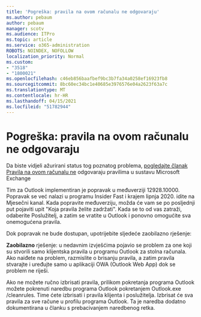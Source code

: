 ```yaml
---
title: 'Pogreška: pravila na ovom računalu ne odgovaraju'
ms.author: pebaum
author: pebaum
manager: scotv
ms.audience: ITPro
ms.topic: article
ms.service: o365-administration
ROBOTS: NOINDEX, NOFOLLOW
localization_priority: Normal
ms.custom:
- "3518"
- "1800021"
ms.openlocfilehash: c46eb856baafbef9bc3b7fa34a0258ef16923fb8
ms.sourcegitcommit: 8bc60ec34bc1e40685e3976576e04a2623f63a7c
ms.translationtype: MT
ms.contentlocale: hr-HR
ms.lasthandoff: 04/15/2021
ms.locfileid: "51782944"
---
```

# <a name="error-the-rules-on-this-computer-do-not-match"></a>Pogreška: pravila na ovom računalu ne odgovaraju

Da biste vidjeli ažurirani status tog poznatog problema, [pogledajte članak Pravila na ovom računalu ne](https://support.office.com/article/d032e037-b224-429e-b325-633afde9b5f0) odgovaraju pravilima u sustavu Microsoft Exchange

Tim za Outlook implementiran je popravak u međuverziji 12928.10000. Popravak se već nalazi u programu Insider Fast i krajem lipnja 2020. idite na Mjesečni kanal. Kada popravite međuverziju, možda će vam se po posljednji put pojaviti upit "Koja pravila želite zadržati". Kada se to od vas zatraži, odaberite Poslužitelj, a zatim se vratite u Outlook i ponovno omogućite sva onemogućena pravila.

Dok popravak ne bude dostupan, upotrijebite sljedeće zaobilazno rješenje:

**Zaobilazno** rješenje: u nedavnim izvješćima pojavio se problem za one koji su stvorili samo klijentska pravila u programu Outlook za stolna računala. Ako naiđete na problem, razmislite o brisanju pravila, a zatim pravila stvarajte i uređujte samo u aplikaciji OWA (Outlook Web App) dok se problem ne riješi.

Ako ne možete ručno izbrisati pravila, prilikom pokretanja programa Outlook možete pokrenuti naredbu programa Outlook pokretanjem Outlook.exe /cleanrules. Time ćete izbrisati i pravila klijenta i poslužitelja. Izbrisat će sva pravila za sve račune u profilu programa Outlook. Ta je naredba dodatno dokumentirana u članku s prebacivanjem naredbenog retka.

